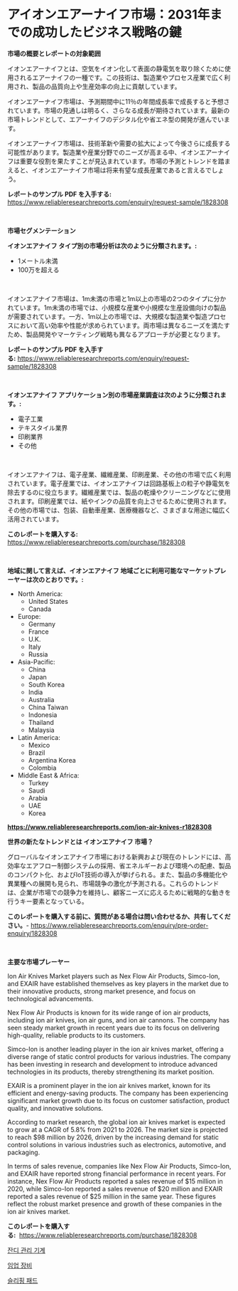 <p><h1>アイオンエアーナイフ市場：2031年までの成功したビジネス戦略の鍵</h1></p><p><strong>市場の概要とレポートの対象範囲</strong></p>
<p><p>イオンエアーナイフとは、空気をイオン化して表面の静電気を取り除くために使用されるエアーナイフの一種です。この技術は、製造業やプロセス産業で広く利用され、製品の品質向上や生産効率の向上に貢献しています。</p><p>イオンエアーナイフ市場は、予測期間中に11％の年間成長率で成長すると予想されています。市場の見通しは明るく、さらなる成長が期待されています。最新の市場トレンドとして、エアーナイフのデジタル化や省エネ型の開発が進んでいます。</p><p>イオンエアーナイフ市場は、技術革新や需要の拡大によって今後さらに成長する可能性があります。製造業や産業分野でのニーズが高まる中、イオンエアーナイフは重要な役割を果たすことが見込まれています。市場の予測とトレンドを踏まえると、イオンエアーナイフ市場は将来有望な成長産業であると言えるでしょう。</p></p>
<p><strong>レポートのサンプル PDF を入手する:</strong> <a href="https://www.reliableresearchreports.com/enquiry/request-sample/1828308">https://www.reliableresearchreports.com/enquiry/request-sample/1828308</a></p>
<p>&nbsp;</p>
<p><strong>市場セグメンテーション</strong></p>
<p><strong>イオンエアナイフ タイプ別の市場分析は次のように分類されます。:</strong></p>
<p><ul><li>1メートル未満</li><li>100万を超える</li></ul></p>
<p>&nbsp;</p>
<p><p>イオンエアナイフ市場は、1m未満の市場と1m以上の市場の2つのタイプに分かれています。1m未満の市場では、小規模な産業や小規模な生産設備向けの製品が需要されています。一方、1m以上の市場では、大規模な製造業や製造プロセスにおいて高い効率や性能が求められています。両市場は異なるニーズを満たすため、製品開発やマーケティング戦略も異なるアプローチが必要となります。</p></p>
<p><strong>レポートのサンプル PDF を入手する:</strong>&nbsp;<a href="https://www.reliableresearchreports.com/enquiry/request-sample/1828308">https://www.reliableresearchreports.com/enquiry/request-sample/1828308</a></p>
<p>&nbsp;</p>
<p><strong> イオンエアナイフ アプリケーション別の市場産業調査は次のように分類されます。:</strong></p>
<p><ul><li>電子工業</li><li>テキスタイル業界</li><li>印刷業界</li><li>その他</li></ul></p>
<p>&nbsp;</p>
<p><p>イオンエアナイフは、電子産業、繊維産業、印刷産業、その他の市場で広く利用されています。電子産業では、イオンエアナイフは回路基板上の粒子や静電気を除去するのに役立ちます。繊維産業では、製品の乾燥やクリーニングなどに使用されます。印刷産業では、紙やインクの品質を向上させるために使用されます。その他の市場では、包装、自動車産業、医療機器など、さまざまな用途に幅広く活用されています。</p></p>
<p><strong>このレポートを購入する:</strong>&nbsp; <a href="https://www.reliableresearchreports.com/purchase/1828308">https://www.reliableresearchreports.com/purchase/1828308</a></p>
<p>&nbsp;</p>
<p><strong>地域に関して言えば、イオンエアナイフ 地域ごとに利用可能なマーケットプレーヤーは次のとおりです。:</strong></p>
<p><ul>
    <li>
        North America:
        <ul>
            <li>United States</li>
            <li>Canada</li>
        </ul>
    </li>
    <li>
        Europe:
        <ul>
            <li>Germany</li>
            <li>France</li>
            <li>U.K.</li>
            <li>Italy</li>
            <li>Russia</li>
        </ul>
    </li>
    <li>
        Asia-Pacific:
        <ul>
            <li>China</li>
            <li>Japan</li>
            <li>South Korea</li>
            <li>India</li>
            <li>Australia</li>
            <li>China Taiwan</li>
            <li>Indonesia</li>
            <li>Thailand</li>
            <li>Malaysia</li>
        </ul>
    </li>
    <li>
        Latin America:
        <ul>
            <li>Mexico</li>
            <li>Brazil</li>
            <li>Argentina Korea</li>
            <li>Colombia</li>
        </ul>
    </li>
    <li>
        Middle East & Africa:
        <ul>
            <li>Turkey</li>
            <li>Saudi</li>
            <li>Arabia</li>
            <li>UAE</li>
            <li>Korea</li>
        </ul>
    </li>
    </ul></p>
<p><strong><a href="https://www.reliableresearchreports.com/ion-air-knives-r1828308">https://www.reliableresearchreports.com/ion-air-knives-r1828308</a></strong>&nbsp;</p>
<p><strong>世界の新たなトレンドとは イオンエアナイフ 市場？</strong></p>
<p><p>グローバルなイオンエアナイフ市場における新興および現在のトレンドには、高効率なエアフロー制御システムの採用、省エネルギーおよび環境への配慮、製品のコンパクト化、およびIoT技術の導入が挙げられる。また、製品の多機能化や異業種への展開も見られ、市場競争の激化が予測される。これらのトレンドは、企業が市場での競争力を維持し、顧客ニーズに応えるために戦略的な動きを行うキー要素となっている。</p></p>
<p><strong>このレポートを購入する前に、質問がある場合は問い合わせるか、共有してください。</strong>- <a href="https://www.reliableresearchreports.com/enquiry/pre-order-enquiry/1828308">https://www.reliableresearchreports.com/enquiry/pre-order-enquiry/1828308</a></p>
<p>&nbsp;</p>
<p><strong>主要な市場プレーヤー</strong></p>
<p><p>Ion Air Knives Market players such as Nex Flow Air Products, Simco-Ion, and EXAIR have established themselves as key players in the market due to their innovative products, strong market presence, and focus on technological advancements.</p><p>Nex Flow Air Products is known for its wide range of ion air products, including ion air knives, ion air guns, and ion air cannons. The company has seen steady market growth in recent years due to its focus on delivering high-quality, reliable products to its customers.</p><p>Simco-Ion is another leading player in the ion air knives market, offering a diverse range of static control products for various industries. The company has been investing in research and development to introduce advanced technologies in its products, thereby strengthening its market position.</p><p>EXAIR is a prominent player in the ion air knives market, known for its efficient and energy-saving products. The company has been experiencing significant market growth due to its focus on customer satisfaction, product quality, and innovative solutions.</p><p>According to market research, the global ion air knives market is expected to grow at a CAGR of 5.8% from 2021 to 2026. The market size is projected to reach $98 million by 2026, driven by the increasing demand for static control solutions in various industries such as electronics, automotive, and packaging.</p><p>In terms of sales revenue, companies like Nex Flow Air Products, Simco-Ion, and EXAIR have reported strong financial performance in recent years. For instance, Nex Flow Air Products reported a sales revenue of $15 million in 2020, while Simco-Ion reported a sales revenue of $20 million and EXAIR reported a sales revenue of $25 million in the same year. These figures reflect the robust market presence and growth of these companies in the ion air knives market.</p></p>
<p><strong>このレポートを購入する:</strong>&nbsp;&nbsp;<a href="https://www.reliableresearchreports.com/purchase/1828308">https://www.reliableresearchreports.com/purchase/1828308</a></p>
<p><p><a href="https://medium.com/@cheddar67856/%EC%9E%94%EB%94%94-%EA%B4%80%EB%A6%AC-%EA%B8%B0%EA%B3%84-%EC%8B%9C%EC%9E%A5-%EA%B7%9C%EB%AA%A8%EB%8A%94-%EA%B8%80%EB%A1%9C%EB%B2%8C-%EC%82%B0%EC%97%85%EC%97%90%EC%84%9C-%EC%B5%9C%EC%A0%81%EC%9D%98-%EB%A7%88%EC%BC%80%ED%8C%85-%EC%B1%84%EB%84%90%EC%9D%84-%EB%82%98%ED%83%80%EB%83%85%EB%8B%88%EB%8B%A4-1914b0c530b5">잔디 관리 기계</a></p><p><a href="https://medium.com/@kasandrarempel/%EC%88%98%EB%A6%BC-%EC%9E%A5%EB%B9%84-%EC%8B%9C%EC%9E%A5-%EB%B6%84%EC%84%9D-cagr-%EC%8B%9C%EC%9E%A5-%EC%84%B8%EB%B6%84%ED%99%94-%EB%B0%8F-%EA%B5%AD%EC%A0%9C-%EC%82%B0%EC%97%85-%EA%B0%9C%EC%9A%94-20485c6ae148">임업 장비</a></p><p><a href="https://medium.com/@dessierohan2023/%EC%88%98%EB%A9%B4-%ED%8C%A8%EB%93%9C-%EC%8B%9C%EC%9E%A5-%EC%8B%9C%EC%9E%A5-cagr-%EC%8B%9C%EC%9E%A5-%EB%8F%99%ED%96%A5-%EB%B0%8F-%EC%84%B1%EC%9E%A5-%EC%A0%84%EB%9E%B5%EC%97%90-%EB%8C%80%ED%95%9C-%ED%86%B5%EC%B0%B0%EB%A0%A5-69ea99dfa33a">슬리핑 패드</a></p></p>